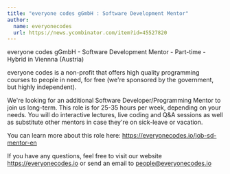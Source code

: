 ```yaml
---
title: "everyone codes gGmbH : Software Development Mentor"
author:
  name: everyonecodes
  url: https://news.ycombinator.com/item?id=45527820
---
```

everyone codes gGmbH - Software Development Mentor - Part-time - Hybrid in Viennna (Austria)

everyone codes is a non-profit that offers high quality programming courses to people in need, for free (we&#x27;re sponsored by the government, but highly independent).

We&#x27;re looking for an additional Software Developer&#x2F;Programming Mentor to join us long-term. This role is for 25-35 hours per week, depending on your needs. You will do interactive lectures, live coding and Q&amp;A sessions as well as substitute other mentors in case they&#x27;re on sick-leave or vacation.

You can learn more about this role here: <a href="https:&#x2F;&#x2F;everyonecodes.io&#x2F;job-sd-mentor-en" rel="nofollow">https:&#x2F;&#x2F;everyonecodes.io&#x2F;job-sd-mentor-en</a>

If you have any questions, feel free to visit our website <a href="https:&#x2F;&#x2F;everyonecodes.io" rel="nofollow">https:&#x2F;&#x2F;everyonecodes.io</a> or send an email to people@everyonecodes.io
<JobApplication />
